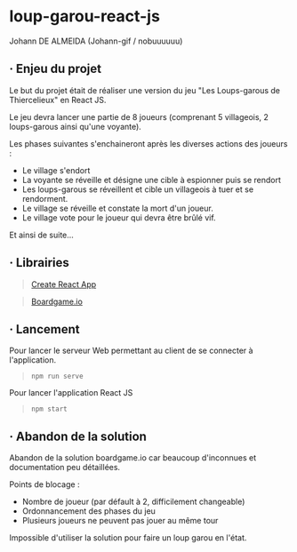 # loup-garou-react-js

Johann DE ALMEIDA (Johann-gif / nobuuuuuu)

## · Enjeu du projet

Le but du projet était de réaliser une version du jeu "Les Loups-garous de Thiercelieux" en React JS.

Le jeu devra lancer une partie de 8 joueurs (comprenant 5 villageois, 2 loups-garous ainsi qu'une voyante).

Les phases suivantes s'enchaineront après les diverses actions des joueurs :

- Le village s'endort
- La voyante se réveille et désigne une cible à espionner puis se rendort
- Les loups-garous se réveillent et cible un villageois à tuer et se rendorment.
- Le village se réveille et constate la mort d'un joueur.
- Le village vote pour le joueur qui devra être brûlé vif.

Et ainsi de suite...

## · Librairies

> [Create React App](https://create-react-app.dev/)

> [Boardgame.io](https://boardgame.io/)

## · Lancement

Pour lancer le serveur Web permettant au client de se connecter à l'application.

> `npm run serve`

Pour lancer l'application React JS

> `npm start`

## · Abandon de la solution

Abandon de la solution boardgame.io car beaucoup d'inconnues et documentation peu détaillées.

Points de blocage :

- Nombre de joueur (par défault à 2, difficilement changeable)
- Ordonnancement des phases du jeu
- Plusieurs joueurs ne peuvent pas jouer au même tour

Impossible d'utiliser la solution pour faire un loup garou en l'état.